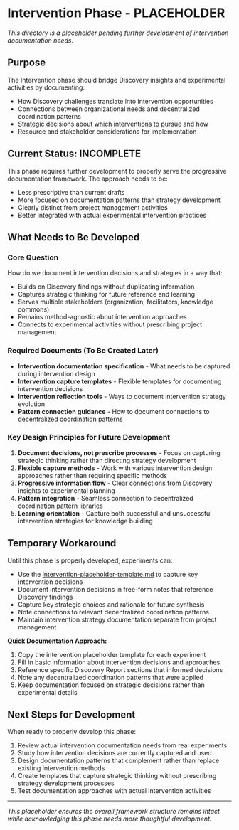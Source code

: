 # Intervention Phase - PLACEHOLDER

*This directory is a placeholder pending further development of intervention documentation needs.*

## Purpose

The Intervention phase should bridge Discovery insights and experimental activities by documenting:
- How Discovery challenges translate into intervention opportunities
- Connections between organizational needs and decentralized coordination patterns
- Strategic decisions about which interventions to pursue and how
- Resource and stakeholder considerations for implementation

## Current Status: INCOMPLETE

This phase requires further development to properly serve the progressive documentation framework. The approach needs to be:
- Less prescriptive than current drafts
- More focused on documentation patterns than strategy development
- Clearly distinct from project management activities
- Better integrated with actual experimental intervention practices

## What Needs to Be Developed

### Core Question
How do we document intervention decisions and strategies in a way that:
- Builds on Discovery findings without duplicating information
- Captures strategic thinking for future reference and learning
- Serves multiple stakeholders (organization, facilitators, knowledge commons)
- Remains method-agnostic about intervention approaches
- Connects to experimental activities without prescribing project management

### Required Documents (To Be Created Later)
- **Intervention documentation specification** - What needs to be captured during intervention design
- **Intervention capture templates** - Flexible templates for documenting intervention decisions
- **Intervention reflection tools** - Ways to document intervention strategy evolution
- **Pattern connection guidance** - How to document connections to decentralized coordination patterns

### Key Design Principles for Future Development
1. **Document decisions, not prescribe processes** - Focus on capturing strategic thinking rather than directing strategy development
2. **Flexible capture methods** - Work with various intervention design approaches rather than requiring specific methods
3. **Progressive information flow** - Clear connections from Discovery insights to experimental planning
4. **Pattern integration** - Seamless connection to decentralized coordination pattern libraries
5. **Learning orientation** - Capture both successful and unsuccessful intervention strategies for knowledge building

## Temporary Workaround

Until this phase is properly developed, experiments can:
- Use the [intervention-placeholder-template.md](intervention-placeholder-template.md) to capture key intervention decisions
- Document intervention decisions in free-form notes that reference Discovery findings
- Capture key strategic choices and rationale for future synthesis
- Note connections to relevant decentralized coordination patterns
- Maintain intervention strategy documentation separate from project management

**Quick Documentation Approach:**
1. Copy the intervention placeholder template for each experiment
2. Fill in basic information about intervention decisions and approaches
3. Reference specific Discovery Report sections that informed decisions
4. Note any decentralized coordination patterns that were applied
5. Keep documentation focused on strategic decisions rather than experimental details

## Next Steps for Development

When ready to properly develop this phase:
1. Review actual intervention documentation needs from real experiments
2. Study how intervention decisions are currently captured and used
3. Design documentation patterns that complement rather than replace existing intervention methods
4. Create templates that capture strategic thinking without prescribing strategy development processes
5. Test documentation approaches with actual intervention activities

---

*This placeholder ensures the overall framework structure remains intact while acknowledging this phase needs more thoughtful development.*